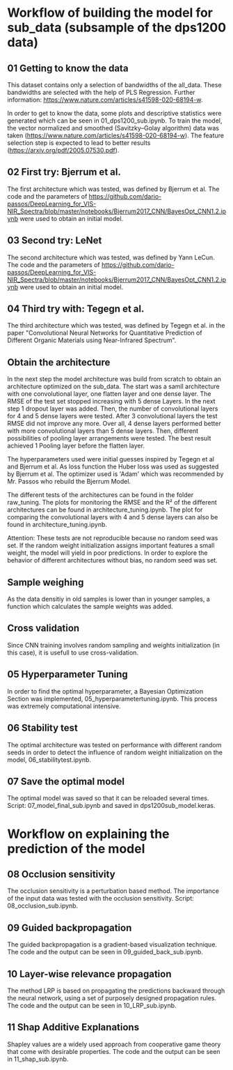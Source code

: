 # Workflow of building the model for sub_data (subsample of the dps1200 data)

## 01 Getting to know the data
This dataset contains only a selection of bandwidths of the all_data. These bandwidths are selected with the help of PLS Regression. Further information: https://www.nature.com/articles/s41598-020-68194-w.

In order to get to know the data, some plots and descriptive statistics were generated which can be seen in 01_dps1200_sub.ipynb.
To train the model, the vector normalized and smoothed (Savitzky–Golay algorithm) data was taken (https://www.nature.com/articles/s41598-020-68194-w).
The feature selection step is expected to lead to better results (https://arxiv.org/pdf/2005.07530.pdf).

## 02 First try: Bjerrum et al.
The first architecture which was tested, was defined by Bjerrum et al. The code and the parameters of https://github.com/dario-passos/DeepLearning_for_VIS-NIR_Spectra/blob/master/notebooks/Bjerrum2017_CNN/BayesOpt_CNN1.2.ipynb were used to obtain an initial model.

## 03 Second try: LeNet
The second architecture which was tested, was defined by Yann LeCun. The code and the parameters of https://github.com/dario-passos/DeepLearning_for_VIS-NIR_Spectra/blob/master/notebooks/Bjerrum2017_CNN/BayesOpt_CNN1.2.ipynb were used to obtain an initial model.

## 04 Third try with: Tegegn et al.
The third architecture which was tested, was defined by Tegegn et al. in the paper "Convolutional Neural Networks for Quantitative Prediction of Different
Organic Materials using Near-Infrared Spectrum".

## Obtain the architecture
In the next step the model architecture was build from scratch to obtain an architecture optimized on the sub_data. The start was a samll architecture with one convolutional layer, one flatten layer and one dense layer. The RMSE of the test set stopped increasing with 5 dense Layers. In the next step 1 dropout layer was added. Then, the number of convolutional layers for 4 and 5 dense layers were tested. After 3 convolutional layers the test RMSE did not improve any more. Over all, 4 dense layers performed better with more convolutional layers than 5 dense layers. Then, different possibilities of pooling layer arrangements were tested. The best result achieved 1 Pooling layer before the flatten layer.

The hyperparameters used were initial guesses inspired by Tegegn et al and Bjerrum et al.
As loss function the Huber loss was used as suggested by Bjerrum et al.
The optimizer used is 'Adam' which was recommended by Mr. Passos who rebuild the Bjerrum Model. 

The different tests of the architectures can be found in the folder raw_tuning.
The plots for monitoring the RMSE and the R² of the different architectures can be found in architecture_tuning.ipynb.
The plot for comparing the convolutional layers with 4 and 5 dense layers can also be found in architecture_tuning.ipynb.

Attention: These tests are not reproducible because no random seed was set. If the random weight initialization assigns important features a small weight, the model will yield in poor predictions. In order to explore the behavior of different architectures without bias, no random seed was set.

## Sample weighing
As the data densitiy in old samples is lower than in younger samples, a function which calculates the sample weights was added. 

## Cross validation
Since CNN training involves random sampling and weights initialization (in this case), it is usefull to use cross-validation.

## 05 Hyperparameter Tuning
In order to find the optimal hyperparameter, a Bayesian Optimization Section was implemented, 05_hyperparametertuning.ipynb. This process was extremely computational intensive.

## 06 Stability test
The optimal architecture was tested on performance with different random seeds in order to detect the influence of random weight initialization on the model, 
06_stabilitytest.ipynb.

## 07 Save the optimal model
The optimal model was saved so that it can be reloaded several times. Script: 07_model_final_sub.ipynb and saved in dps1200sub_model.keras.

# Workflow on explaining the prediction of the model

## 08 Occlusion sensitivity
The occlusion sensitivity is a perturbation based method.
The importance of the input data was tested with the occlusion sensitivity. Script: 08_occlusion_sub.ipynb.

## 09 Guided backpropagation
The guided backpropagation is a gradient-based visualization technique. The code and the output can be seen in 09_guided_back_sub.ipynb. 

## 10 Layer-wise relevance propagation
The method LRP is based on propagating the predictions backward through the neural network, using a set of purposely designed propagation rules. The code and the output can be seen in 10_LRP_sub.ipynb.

## 11 Shap Additive Explanations
Shapley values are a widely used approach from cooperative game theory that come with desirable properties. The code and the output can be seen in 11_shap_sub.ipynb.